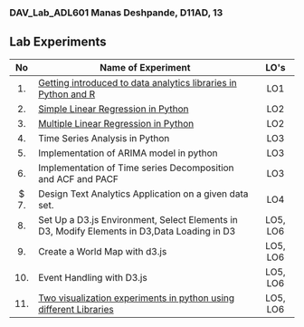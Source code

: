 ### DAV_Lab_ADL601 Manas Deshpande, D11AD, 13

## Lab Experiments
| No | Name of Experiment | LO's |
| :--: | ------------------ | :----: |
| 1. | [Getting introduced to data analytics libraries in Python and R](https://github.com/NeoZ666/DAV_exp/tree/main/EXP1) | LO1 |
| 2. | [Simple Linear Regression in Python](https://github.com/NeoZ666/DAV_exp/tree/main/EXP2) | LO2 |
| 3. | [Multiple Linear Regression in Python](https://github.com/NeoZ666/DAV_exp/tree/main/EXP3) | LO2 |
| 4. | Time Series Analysis in Python | LO3 |
| 5. | Implementation of ARIMA model in python | LO3 |
| 6. | Implementation of Time series Decomposition and ACF and PACF | LO3 |
| $ 7. | Design Text Analytics Application on a given data set. | LO4 |
| 8. | Set Up a D3.js Environment, Select Elements in D3, Modify Elements in D3,Data Loading in D3 | LO5, LO6 |
| 9. | Create a World Map with d3.js |LO5, LO6 | 
| 10. | Event Handling with D3.js | LO5, LO6 |
| 11. | [Two visualization experiments in python using different Libraries](https://github.com/NeoZ666/DAV_exp/tree/main/EXP11) | LO5, LO6 |
